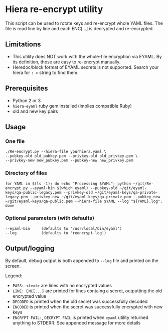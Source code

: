 
# Hiera re-encrypt utility
This script can be used to rotate keys and re-encrypt whole YAML files.
The file is read line by line and each ENC[...] is decrypted and re-encrypted.

## Limitations
- This utility does NOT work with the whole-file encryption via EYAML. By its definition, those are easy to re-encrypt manually.
- Heredoc/block format of EYAML secrets is not supported. Search your hiera for `: >` string to find them.

## Prerequisites
- Python 2 or 3
- `hiera-eyaml` ruby gem installed (implies compatible Ruby)
- old and new key pairs

## Usage
### One file
```
./Re-encrypt.py --hiera-file yourhiera.yaml \
--pubkey-old old_pubkey.pem --privkey-old old_privkey.pem \
--privkey-new new_pubkey.pem --pubkey-new new_privkey.pem
```

###  Directory of files
```
for YAML in $(ls -1); do echo "Processing $YAML"; python ~/git/Re-encrypt.py --eyaml-bin $(which eyaml) --pubkey-old ~/git/eyaml-keys/qa-public-legacy.pem --privkey-old ~/git/eyaml-keys/qa-private-legacy.pem --privkey-new ~/git/eyaml-keys/qa-private.pem --pubkey-new ~/git/eyaml-keys/qa-public.pem --hiera-file $YAML --log "${YAML}.log"; done
```


### Optional parameters (with defaults)
```
--eyaml-bin     (defaults to '/usr/local/bin/eyaml')
--log           (defaults to 'reencrypt.log')
```

## Output/logging
By default, debug output is both appended to `--log` file and printed on the screen.

Legend:
- `PASS: <text>` are lines with no encrypted values
- `LINE: ENC[...]` are printed for lines containg a secret, outputting the old encrypted value
- `DECODED` is printed when the old secret was successfully decoded
- `ENCODED` is printed when the secret was successfully encrypted with new keys
- `ENCRYPT FAIL:`, `DECRYPT FAIL` is printed when `eyaml` utility returned anything to STDERR. See appended message for more details
